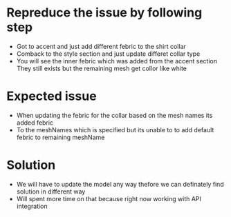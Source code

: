 # Repreduce the issue by following step
- Got to accent and just add different febric to the shirt collar
- Comback to the style section and just update differet collar type
- You will see the inner febric which was added from the accent section
   They still exists but the remaining mesh get collor like white 

# Expected issue
- When updating the febric for the collar based on the mesh names its added febric 
- To the meshNames which is specified but its unable to to add default febric to remaining meshName 

# Solution 
- We will have to update the model any way thefore we can definately find solution in different way
- Will spent more time on that because right now working with API integration